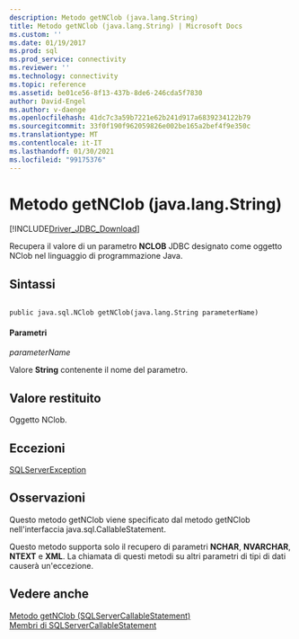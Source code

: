 ```yaml
---
description: Metodo getNClob (java.lang.String)
title: Metodo getNClob (java.lang.String) | Microsoft Docs
ms.custom: ''
ms.date: 01/19/2017
ms.prod: sql
ms.prod_service: connectivity
ms.reviewer: ''
ms.technology: connectivity
ms.topic: reference
ms.assetid: be01ce56-8f13-437b-8de6-246cda5f7830
author: David-Engel
ms.author: v-daenge
ms.openlocfilehash: 41dc7c3a59b7221e62b241d917a6839234122b79
ms.sourcegitcommit: 33f0f190f962059826e002be165a2bef4f9e350c
ms.translationtype: MT
ms.contentlocale: it-IT
ms.lasthandoff: 01/30/2021
ms.locfileid: "99175376"
---
```

# <a name="getnclob-method-javalangstring"></a>Metodo getNClob (java.lang.String)
[!INCLUDE[Driver_JDBC_Download](../../../includes/driver_jdbc_download.md)]

  Recupera il valore di un parametro **NCLOB** JDBC designato come oggetto NClob nel linguaggio di programmazione Java.  
  
## <a name="syntax"></a>Sintassi  
  
```  
  
public java.sql.NClob getNClob(java.lang.String parameterName)  
```  
  
#### <a name="parameters"></a>Parametri  
 *parameterName*  
  
 Valore **String** contenente il nome del parametro.  
  
## <a name="return-value"></a>Valore restituito  
 Oggetto NClob.  
  
## <a name="exceptions"></a>Eccezioni  
 [SQLServerException](../../../connect/jdbc/reference/sqlserverexception-class.md)  
  
## <a name="remarks"></a>Osservazioni  
 Questo metodo getNClob viene specificato dal metodo getNClob nell'interfaccia java.sql.CallableStatement.  
  
 Questo metodo supporta solo il recupero di parametri **NCHAR**, **NVARCHAR**, **NTEXT** e **XML**. La chiamata di questi metodi su altri parametri di tipi di dati causerà un'eccezione.  
  
## <a name="see-also"></a>Vedere anche  
 [Metodo getNClob &#40;SQLServerCallableStatement&#41;](../../../connect/jdbc/reference/getnclob-method-sqlservercallablestatement.md)   
 [Membri di SQLServerCallableStatement](../../../connect/jdbc/reference/sqlservercallablestatement-members.md)  
  
  
